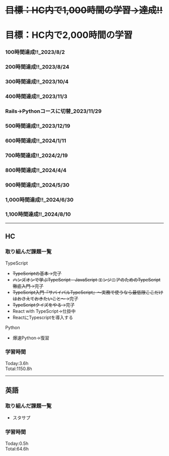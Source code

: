 # ~~目標：HC内で1,000時間の学習→達成!!~~
# 目標：HC内で2,000時間の学習
### 100時間達成!!_2023/8/2
### 200時間達成!!_2023/8/24
### 300時間達成!!_2023/10/4
### 400時間達成!!_2023/11/3
### Rails→Pythonコースに切替_2023/11/29
### 500時間達成!!_2023/12/19
### 600時間達成!!_2024/1/11
### 700時間達成!!_2024/2/19
### 800時間達成!!_2024/4/4
### 900時間達成!!_2024/5/30
### 1,000時間達成!!_2024/6/30
### 1,100時間達成!!_2024/8/10

------------------------------------------
## HC
### 取り組んだ課題一覧
TypeScript
- ~~TypeScriptの基本→完了~~
- ~~ハンズオンで学ぶTypeScript - JavaScript エンジニアのためのTypeScript徹底入門→完了~~
- ~~TypeScript入門『サバイバルTypeScript』〜実務で使うなら最低限ここだけはおさえておきたいこと〜→完了~~
- ~~TypeScriptクイズをやる→完了~~
- React with TypeScript→仕掛中
- ReactにTypescriptを導入する

Python
- 爆速Python→復習

### 学習時間
Today:3.6h<br>
Total:1150.8h

------------------------------------------
## 英語
### 取り組んだ課題一覧
- スタサプ

### 学習時間
Today:0.5h<br>
Total:64.6h